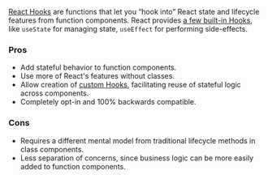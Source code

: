 [React Hooks](https://reactjs.org/docs/hooks-overview.html) are functions that let you “hook into” React state and lifecycle features from function components.
React provides [a few built-in Hooks](https://reactjs.org/docs/hooks-reference.html), like `useState` for managing state, `useEffect` for performing side-effects.

### Pros

- Add stateful behavior to function components.
- Use more of React's features without classes.
- Allow creation of [custom Hooks](https://reactjs.org/docs/hooks-custom.html), facilitating reuse of stateful logic across components.
- Completely opt-in and 100% backwards compatible.

### Cons

- Requires a different mental model from traditional lifecycle methods in class components.
- Less separation of concerns, since business logic can be more easily added to function components.

